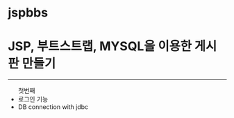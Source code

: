 # jspbbs

<h1> JSP, 부트스트랩, MYSQL을 이용한 게시판 만들기 </h1>
<hr>
<ul>첫번째
<li>로그인 기능</li> 
<li>DB connection with jdbc</li>
</ul>
